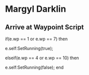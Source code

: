 # Margyl Darklin
## Arrive at Waypoint Script

if(e.wp == 1 or e.wp == 7) then


e.self:SetRunning(true);

elseif(e.wp == 4 or e.wp == 10) then


e.self:SetRunning(false);
end





